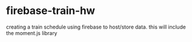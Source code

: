 # firebase-train-hw
creating a train schedule using firebase to host/store data. this will include the moment.js library
